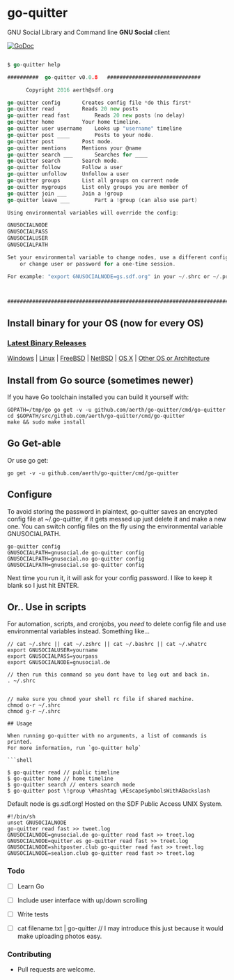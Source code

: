 # go-quitter

GNU Social Library and Command line **GNU Social** client

[![GoDoc](https://godoc.org/github.com/aerth/go-quitter?status.svg)](https://godoc.org/github.com/aerth/go-quitter)

```go 

$ go-quitter help

##########	go-quitter v0.0.8	##############################

	  Copyright 2016 aerth@sdf.org

go-quitter config		Creates config file	*do this first*
go-quitter read			Reads 20 new posts
go-quitter read fast		Reads 20 new posts (no delay)
go-quitter home			Your home timeline.
go-quitter user username	Looks up "username" timeline
go-quitter post ____ 		Posts to your node.
go-quitter post 		Post mode.
go-quitter mentions		Mentions your @name
go-quitter search ___		Searches for ____
go-quitter search		Search mode.
go-quitter follow		Follow a user
go-quitter unfollow		Unfollow a user
go-quitter groups		List all groups on current node
go-quitter mygroups		List only groups you are member of
go-quitter join ___		Join a !group
go-quitter leave ___		Part a !group (can also use part)

Using environmental variables will override the config:

GNUSOCIALNODE
GNUSOCIALPASS
GNUSOCIALUSER
GNUSOCIALPATH

Set your environmental variable to change nodes, use a different config,
	or change user or password for a one-time session.

For example: "export GNUSOCIALNODE=gs.sdf.org" in your ~/.shrc or ~/.profile



################################################################################


```

## Install binary for your OS (now for every OS)
### [Latest Binary Releases](https://github.com/aerth/go-quitter/releases)
[Windows](https://github.com/aerth/go-quitter/releases/download/v0.0.7/go-quitter-v0.0.7.exe) | 
[Linux](https://github.com/aerth/go-quitter/releases/download/v0.0.6/go-quitter-v0.0.6_linux-amd64.tar.gz) | 
[FreeBSD](https://github.com/aerth/go-quitter/releases/download/v0.0.6/go-quitter-v0.0.6_linux-amd64.tar.gz) | 
[NetBSD](https://github.com/aerth/go-quitter/releases/download/v0.0.6/go-quitter-v0.0.6_linux-amd64.tar.gz) | 
[OS X](https://github.com/aerth/go-quitter/releases/download/v0.0.6/go-quitter-v0.0.6_linux-amd64.tar.gz) | 
[Other OS or Architecture](https://github.com/aerth/go-quitter/releases)

## Install from Go source (sometimes newer)

If you have Go toolchain installed you can build it yourself with:

```shell
GOPATH=/tmp/go go get -v -u github.com/aerth/go-quitter/cmd/go-quitter
cd $GOPATH/src/github.com/aerth/go-quitter/cmd/go-quitter
make && sudo make install
```

## Go Get-able

Or use go get:

```
go get -v -u github.com/aerth/go-quitter/cmd/go-quitter

```


## Configure

To avoid storing the password in plaintext, go-quitter saves an encrypted config file at ~/.go-quitter, if it gets messed up just delete it and make a new one. You can switch config files on the fly using the environmental variable GNUSOCIALPATH.

```
go-quitter config
GNUSOCIALPATH=gnusocial.de go-quitter config
GNUSOCIALPATH=gnusocial.no go-quitter config
GNUSOCIALPATH=gnusocial.se go-quitter config

```

Next time you run it, it will ask for your config password. I like to keep it blank so I just hit ENTER.


## Or.. Use in scripts

For automation, scripts, and cronjobs, you *need* to delete config file and use environmental variables instead. Something like…

```
// cat ~/.shrc || cat ~/.zshrc || cat ~/.bashrc || cat ~/.whatrc
export GNUSOCIALUSER=yourname
export GNUSOCIALPASS=yourpass
export GNUSOCIALNODE=gnusocial.de

// then run this command so you dont have to log out and back in.
. ~/.shrc


// make sure you chmod your shell rc file if shared machine.
chmod o-r ~/.shrc
chmod g-r ~/.shrc

## Usage

When running go-quitter with no arguments, a list of commands is printed.
For more information, run `go-quitter help`

```shell

$ go-quitter read // public timeline
$ go-quitter home // home timeline
$ go-quitter search // enters search mode
$ go-quitter post \!group \#hashtag \#EscapeSymbolsWithABackslash
```

Default node is gs.sdf.org! Hosted on the SDF Public Access UNIX System.

```shell
#!/bin/sh                                                                       
unset GNUSOCIALNODE                                                             
go-quitter read fast >> tweet.log                                                   
GNUSOCIALNODE=gnusocial.de go-quitter read fast >> treet.log                         
GNUSOCIALNODE=quitter.es go-quitter read fast >> treet.log                           
GNUSOCIALNODE=shitposter.club go-quitter read fast >> treet.log                      
GNUSOCIALNODE=sealion.club go-quitter read fast >> treet.log   

```

### Todo

- [ ] Learn Go
- [ ] Include user interface with up/down scrolling
- [ ] Write tests
- [ ] cat filename.txt | go-quitter // I may introduce this just because it would make uploading photos easy.



### Contributing

* Pull requests are welcome.
